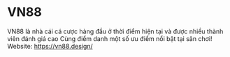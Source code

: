 # VN88
VN88 là nhà cái cá cược hàng đầu ở thời điểm hiện tại và được nhiều thành viên đánh giá cao Cùng điểm danh một số ưu điểm nổi bật tại sân chơi! Website: https://vn88.design/
